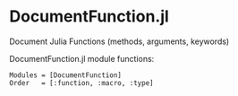 # DocumentFunction.jl

Document Julia Functions (methods, arguments, keywords)

DocumentFunction.jl module functions:

```@autodocs
Modules = [DocumentFunction]
Order   = [:function, :macro, :type]
```
